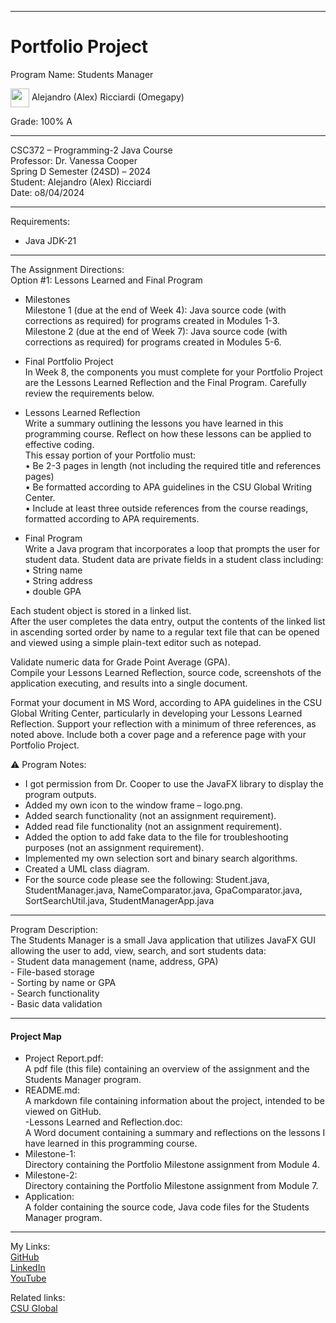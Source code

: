 ﻿-----------------------------------------------------------------------------------------------------------------------------
# Portfolio Project
Program Name: Students Manager  

<img width="30" height="30" align="center" src="https://github.com/user-attachments/assets/f8f3f73f-c5e7-40cd-a9d1-f60aa32ca4a7"> Alejandro (Alex) Ricciardi (Omegapy) 

Grade:  100% A

-----------------------------------------------------------------------------------------------------------------------------

CSC372 – Programming-2 Java Course  
Professor: Dr. Vanessa Cooper  
Spring D Semester (24SD) – 2024  
Student: Alejandro (Alex) Ricciardi  
Date: o8/04/2024   

-----------------------------------------------------------------------------------------------------------------------------

Requirements:  
- Java JDK-21  

-----------------------------------------------------------------------------------------------------------------------------

The Assignment Directions:  
Option #1: Lessons Learned and Final Program  
- Milestones  
Milestone 1 (due at the end of Week 4): Java source code (with corrections as required) for programs created in Modules 1-3.  
Milestone 2 (due at the end of Week 7): Java source code (with corrections as required) for programs created in Modules 5-6.  

- Final Portfolio Project  
In Week 8, the components you must complete for your Portfolio Project are the Lessons Learned Reflection and the Final Program. Carefully review the requirements below.  

- Lessons Learned Reflection  
Write a summary outlining the lessons you have learned in this programming course. Reflect on how these lessons can be applied to effective coding.  
This essay portion of your Portfolio must:   
•	Be 2-3 pages in length (not including the required title and references pages)  
•	Be formatted according to APA guidelines in the CSU Global Writing Center.  
•	Include at least three outside references from the course readings, formatted according to APA requirements.  

- Final Program  
Write a Java program that incorporates a loop that prompts the user for student data. Student data are private fields in a student class including:  
•	String name  
•	String address  
•	double GPA  

Each student object is stored in a linked list.  
After the user completes the data entry, output the contents of the linked list in ascending sorted order by name to a regular text file that can be opened and viewed using a simple plain-text editor such as notepad.  

Validate numeric data for Grade Point Average (GPA).  
Compile your Lessons Learned Reflection, source code, screenshots of the application executing, and results into a single document.  

Format your document in MS Word, according to APA guidelines in the CSU Global Writing Center, particularly in developing your Lessons Learned Reflection. Support your reflection with a minimum of three references, as noted above. Include both a cover page and a reference page with your Portfolio Project.  

⚠️ Program Notes:    
-	I got permission from Dr. Cooper to use the JavaFX library to display the program outputs.  
-	Added my own icon to the window frame – logo.png.  
-	Added search functionality (not an assignment requirement).  
-	Added read file functionality (not an assignment requirement).  
-	Added the option to add fake data to the file for troubleshooting purposes (not an assignment requirement).  
-	Implemented my own selection sort and binary search algorithms.  
-	Created a UML class diagram.  
-	For the source code please see the following: Student.java, StudentManager.java, NameComparator.java, GpaComparator.java, SortSearchUtil.java, StudentManagerApp.java    

-----------------------------------------------------------------------------------------------------------------------------

Program Description:  
The Students Manager is a small Java application that utilizes JavaFX GUI  allowing the user to add, view, search, and sort students data:   
        - Student data management (name, address, GPA)  
        - File-based storage  
        - Sorting by name or GPA  
        - Search functionality  
        - Basic data validation  

-----------------------------------------------------------------------------------------------------------------------------

#### Project Map
- Project Report.pdf:  
A pdf file (this file) containing an overview of the assignment and the Students Manager program.  
- README.md:  
A markdown file containing information about the project, intended to be viewed on GitHub.  
-Lessons Learned and Reflection.doc:  
A Word document containing a summary and reflections on the lessons I have learned in this programming course.   
- Milestone-1:  
Directory containing the Portfolio Milestone assignment from Module 4.  
- Milestone-2:  
Directory containing the Portfolio Milestone assignment from Module 7.  
- Application:  
A folder containing the source code, Java code files for the Students Manager program.  

-----------------------------------------------------------------------------------------------------------------------------

My Links:   
[GitHub](https://github.com/Omegapy)  
[LinkedIn](https://www.linkedin.com/in/alex-ricciardi/)   
[YouTube](https://www.youtube.com/channel/UC4rMaQ7sqywMZkfS1xGh2AA)

Related links:  
[CSU Global](https://csuglobal.edu/) 

